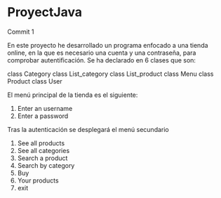 # ProyectJava
Commit 1

En este proyecto he desarrollado un programa enfocado a una tienda online, en la que es necesario una cuenta y una contraseña, para comprobar autentificación.
Se ha declarado en 6 clases que son:

class Category
class List_category
class List_product
class Menu
class Product
class User

El menú principal de la tienda es el siguiente:

1. Enter an username
2. Enter a password

Tras la autenticación se desplegará el menú secundario

1. See all products
2. See all categories
3. Search a product
4. Search by category
5. Buy
6. Your products
0. exit

